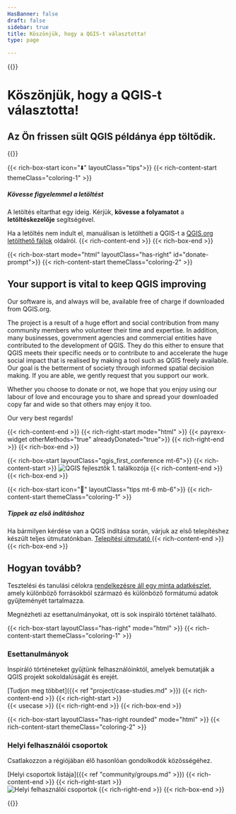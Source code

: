 ```yaml
---
HasBanner: false
draft: false
sidebar: true
title: Köszönjük, hogy a QGIS-t választotta!
type: page

---
```

{{<content-start >}}
# Köszönjük, hogy a QGIS-t választotta!
## Az Ön frissen sült QGIS példánya épp töltődik.
{{<progress-bar autoHideAfter="60000" >}}

{{< rich-box-start icon="⬇️" layoutClass="tips">}} {{< rich-content-start themeClass="coloring-1" >}}
##### Kövesse figyelemmel a letöltést
A letöltés eltarthat egy ideig. Kérjük, **kövesse a folyamatot** a **letöltéskezelője** segítségével.

Ha a letöltés nem indult el, manuálisan is letöltheti a QGIS-t a [QGIS.org letölthető fájlok](https://download.qgis.org/downloads/) oldalról. {{< rich-content-end >}} {{< rich-box-end >}}

{{< rich-box-start mode="html" layoutClass="has-right" id="donate-prompt">}} {{< rich-content-start themeClass="coloring-2" >}}
## Your support is vital to keep QGIS improving
Our software is, and always will be, available free of charge if downloaded from QGIS.org.

The project is a result of a huge effort and social contribution from many community members who volunteer their time and expertise. In addition, many businesses, government agencies and commercial entities have contributed to the development of QGIS. They do this either to ensure that QGIS meets their specific needs or to contribute to and accelerate the huge social impact that is realised by making a tool such as QGIS freely available. Our goal is the betterment of society through informed spatial decision making. If you are able, we gently request that you support our work.

Whether you choose to donate or not, we hope that you enjoy using our labour of love and encourage you to share and spread your downloaded copy far and wide so that others may enjoy it too.

Our very best regards!

{{< rich-content-end >}} {{< rich-right-start mode="html" >}} {{< payrexx-widget otherMethods="true" alreadyDonated="true">}} {{< rich-right-end >}} {{< rich-box-end >}}

{{< rich-box-start layoutClass="qgis_first_conference mt-6">}} {{< rich-content-start >}} ![QGIS fejlesztők 1. találkozója](qgis_1st_conference.png "QGIS fejlesztők 1. találkozója") {{< rich-content-end >}} {{< rich-box-end >}}

{{< rich-box-start icon="🛟" layoutClass="tips mt-6 mb-6">}} {{< rich-content-start themeClass="coloring-1" >}}
##### Tippek az első indításhoz
Ha bármilyen kérdése van a QGIS indítása során, várjuk az első telepítéshez készült teljes útmutatónkban. <a href="/resources/installation-guide">Telepítési útmutató </a> {{< rich-content-end >}} {{< rich-box-end >}}
## Hogyan tovább?
Tesztelési és tanulási célokra [rendelkezésre áll egy minta adatkészlet](https://docs.qgis.org/latest/en/docs/user_manual/introduction/getting_started.html#downloading-sample-data), amely különböző forrásokból származó és különböző formátumú adatok gyűjteményét tartalmazza.

Megnézheti az esettanulmányokat, ott is sok inspiráló történet található.

{{< rich-box-start layoutClass="has-right" mode="html" >}} {{< rich-content-start themeClass="coloring-1" >}}
### Esettanulmányok
Inspiráló történeteket gyűjtünk felhasználóinktól, amelyek bemutatják a QGIS projekt sokoldalúságát és erejét.

[Tudjon meg többet]({{< ref "project/case-studies.md" >}}) {{< rich-content-end >}} {{< rich-right-start >}}<br />{{< usecase >}} {{< rich-right-end >}} {{< rich-box-end >}}

{{< rich-box-start layoutClass="has-right rounded" mode="html" >}} {{< rich-content-start themeClass="coloring-2" >}}
### Helyi felhasználói csoportok
Csatlakozzon a régiójában élő hasonlóan gondolkodók közösségéhez.

[Helyi csoportok listája]({{< ref "community/groups.md" >}}) {{< rich-content-end >}} {{< rich-right-start >}}<br />![Helyi felhasználói csoportok](../../project/img/groups.jpg "Helyi felhasználói csoportok") {{< rich-right-end >}} {{< rich-box-end >}}

{{<content-end >}}
